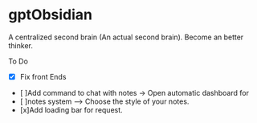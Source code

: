 # gptObsidian
A centralized second brain (An actual second brain). Become an better thinker.

To Do
-[x] Fix front Ends
- [ ]Add command to chat with notes -> Open automatic dashboard for
- [ ]notes system --> Choose the style of your notes.
- [x]Add loading bar for request.
